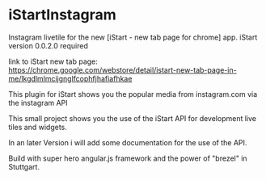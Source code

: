 iStartInstagram
===============

Instagram livetile for the new [iStart - new tab page for chrome] app. iStart version 0.0.2.0 required


link to iStart new tab page:
https://chrome.google.com/webstore/detail/istart-new-tab-page-in-me/lkgdlmlmcijgnglfcophfjhafiafhkae

This plugin for iStart shows you the popular media from instagram.com via the instagram API

This small project shows you the use of the iStart API for development live tiles and widgets.

In an later Version i will add some documentation for the use of the API.





Build with super hero angular.js framework and the power of "brezel" in Stuttgart.
